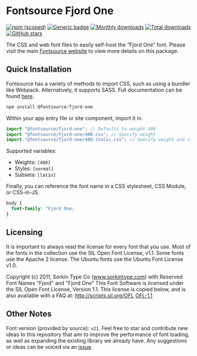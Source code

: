 # Fontsource Fjord One

[![npm (scoped)](https://img.shields.io/npm/v/@fontsource/fjord-one?color=brightgreen)](https://www.npmjs.com/package/@fontsource/fjord-one) [![Generic badge](https://img.shields.io/badge/fontsource-passing-brightgreen)](https://github.com/fontsource/fontsource) [![Monthly downloads](https://badgen.net/npm/dm/@fontsource/fjord-one)](https://github.com/fontsource/fontsource) [![Total downloads](https://badgen.net/npm/dt/@fontsource/fjord-one)](https://github.com/fontsource/fontsource) [![GitHub stars](https://img.shields.io/github/stars/fontsource/fontsource.svg?style=social&label=Star)](https://github.com/fontsource/fontsource/stargazers)

The CSS and web font files to easily self-host the “Fjord One” font. Please visit the main [Fontsource website](https://fontsource.org/fonts/fjord-one) to view more details on this package.

## Quick Installation

Fontsource has a variety of methods to import CSS, such as using a bundler like Webpack. Alternatively, it supports SASS. Full documentation can be found [here](https://fontsource.org/docs/getting-started/introduction).

```javascript
npm install @fontsource/fjord-one
```

Within your app entry file or site component, import it in.

```javascript
import "@fontsource/fjord-one"; // Defaults to weight 400
import "@fontsource/fjord-one/400.css"; // Specify weight
import "@fontsource/fjord-one/400-italic.css"; // Specify weight and style

```

Supported variables:
- Weights: `[400]`
- Styles: `[normal]`
- Subsets: `[latin]`

Finally, you can reference the font name in a CSS stylesheet, CSS Module, or CSS-in-JS.

```css
body {
  font-family: "Fjord One;
}
```

## Licensing
It is important to always read the license for every font that you use.
Most of the fonts in the collection use the SIL Open Font License, v1.1. Some fonts use the Apache 2 license. The Ubuntu fonts use the Ubuntu Font License v1.0.

Copyright (c) 2011, Sorkin Type Co (www.sorkintype.com) with Reserved Font Names "Fjord" and "Fjord One" This Font Software is licensed under the SIL Open Font License, Version 1.1. This license is copied below, and is also available with a FAQ at: http://scripts.sil.org/OFL
[OFL-1.1](http://scripts.sil.org/OFL)

## Other Notes
Font version (provided by source): `v21`.
Feel free to star and contribute new ideas to this repository that aim to improve the performance of font loading, as well as expanding the existing library we already have. Any suggestions or ideas can be voiced via an [issue](https://github.com/fontsource/fontsource/issues).